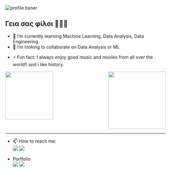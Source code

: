 ![profile baner](https://miro.medium.com/max/3840/1*hbM0Pz2RNW5SsQnMQPwL2g.jpeg)

## Γεια σας φίλοι 🕵🏼‍♂️


<!-- **ashen007/ashen007** is a ✨ _special_ ✨ repository because its `README.md` (this file) appears on your GitHub profile. -->

- 🌱 I’m currently learning Machine Learning, Data Analysis, Data Engineering
- 👯 I’m looking to collaborate on Data Analysis or ML 
<!-- - 🤔 I’m looking for help with  -->
<!-- - 💬 Ask me about ... -->

<!-- - 😄 Pronouns: ... -->
- ⚡ Fun fact: I always enjoy good music and movies from all over the world!! and i like history.


<!-- <p align="right">Visitors count <img src="https://profile-counter.glitch.me/ashen007/count.svg" /> -->

<p align="right">
<img height="180em" src="https://github-readme-stats.vercel.app/api?username=ashen007&show_icons=true&hide_border=true&&count_private=true&include_all_commits=true" /><img height= "150" align="left" src="https://github-readme-stats.vercel.app/api/top-langs/?username=ashen007&theme=react&layout=compact" />
 </p>

<hr/>

- 📫 How to reach me: <br>
[<img src="https://img.icons8.com/bubbles/50/000000/gmail.png" />](mailto:hewarathna@outlook.com) 
[<img target="_blank" src="https://img.icons8.com/bubbles/50/000000/linkedin.png"/>](https://www.linkedin.com/in/ashen-iranga-91771315b/)

- Portfolio <br>
[<img src="https://img.icons8.com/fluency/48/000000/blog.png"/>](https://datamobteam.blogspot.com/)
[<img src="https://img.icons8.com/color/48/000000/suitcase.png"/>](https://sites.google.com/view/ashen-portfolio)

<br>
